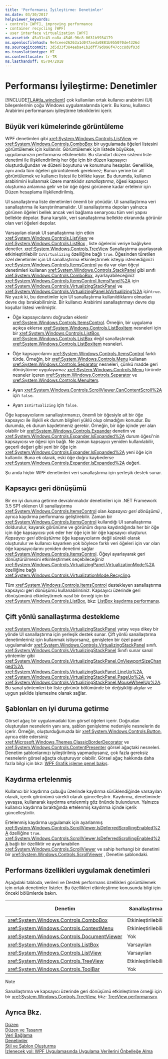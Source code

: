 ```yaml
---
title: 'Performansı İyileştirme: Denetimler'
ms.date: 03/30/2017
helpviewer_keywords:
- controls [WPF], improving performance
- container recycling [WPF]
- user interface virtualization [WPF]
ms.assetid: 45a31c43-ea8a-4546-96c8-0631b9934179
ms.openlocfilehash: 9e4ceee26263a1d047aeda0881b955070de4326d
ms.sourcegitcommit: 3d5d33f384eeba41b2dff79d096f47ccc8d8f03d
ms.translationtype: MT
ms.contentlocale: tr-TR
ms.lasthandoff: 05/04/2018
---
```

# <a name="optimizing-performance-controls"></a>Performansı İyileştirme: Denetimler
[!INCLUDE[TLA#tla_winclient](../../../../includes/tlasharptla-winclient-md.md)] çok kullanılan ortak kullanıcı arabirimi (UI) bileşenlerinin çoğu Windows uygulamalarında içerir. Bu konu, kullanıcı Arabirimi performansını iyileştirme tekniklerini içerir.  
  
 
  
<a name="Displaying"></a>   
## <a name="displaying-large-data-sets"></a>Büyük veri kümelerinde görüntüleme  
 WPF denetimleri gibi <xref:System.Windows.Controls.ListView> ve <xref:System.Windows.Controls.ComboBox> bir uygulamada öğeleri listesini görüntülemek için kullanılır. Görüntülemek için listede büyükse, uygulamanızın performansı etkilenebilir. Bu standart düzen sistemi liste denetimi ile ilişkilendirilmiş her öğe için bir düzen kapsayıcı oluşturduğundan ve düzeni boyutunu ve konumunu hesaplar. Genellikle, aynı anda tüm öğeleri görüntülemek gerekmez; Bunun yerine bir alt görüntülemek ve kullanıcı listesi ile birlikte kayar. Bu durumda, kullanıcı arabirimini kullanmak üzere mantıklıdır *sanallaştırma*, öğesi kapsayıcı oluşturma anlamına gelir ve bir öğe öğesi görünene kadar ertelenir için Düzen hesaplama ilişkilendirilmiş.  
  
 UI sanallaştırma liste denetimleri önemli bir yönüdür. UI sanallaştırma veri sanallaştırma ile karıştırılmamalıdır. UI sanallaştırma depoları yalnızca görünen öğeleri bellek ancak veri bağlama senaryosu tüm veri yapısı bellekte depolar. Buna karşılık, veri sanallaştırma bellekte ekranında görünür olan veri öğeleri depolar.  
  
 Varsayılan olarak UI sanallaştırma için etkin <xref:System.Windows.Controls.ListView> ve <xref:System.Windows.Controls.ListBox> , liste öğelerini veriye bağlıyken denetler. <xref:System.Windows.Controls.TreeView> Sanallaştırma ayarlayarak etkinleştirilebilir <!--zz <xref:System.Windows.Controls.VirtualizingStackPanel.IsVirtualizing%2A?displayProperty=nameWithType> --> `IsVirtualizing` özelliğine bağlı `true`. Öğesinden türetilen özel denetimler için UI sanallaştırma etkinleştirmek isteyip istemediğinizi <xref:System.Windows.Controls.ItemsControl> ya da var olan öğeyi denetimleri kullanan <xref:System.Windows.Controls.StackPanel> gibi sınıfı <xref:System.Windows.Controls.ComboBox>, ayarlayabileceğiniz <xref:System.Windows.Controls.ItemsControl.ItemsPanel%2A> için <xref:System.Windows.Controls.VirtualizingStackPanel> ve <xref:System.Windows.Controls.VirtualizingPanel.IsVirtualizing%2A> için`true`. Ne yazık ki, bu denetimler için UI sanallaştırma kullanıldıklarını olmadan devre dışı bırakabilirsiniz. Bir kullanıcı Arabirimi sanallaştırmayı devre dışı koşullar listesi verilmiştir.  
  
-   Öğe kapsayıcılarını doğrudan eklenir <xref:System.Windows.Controls.ItemsControl>. Örneğin, bir uygulama açıkça eklerse <xref:System.Windows.Controls.ListBoxItem> nesneleri için bir <xref:System.Windows.Controls.ListBox>, <xref:System.Windows.Controls.ListBox> değil sanallaştırmak <xref:System.Windows.Controls.ListBoxItem> nesneleri.  
  
-   Öğe kapsayıcılarını <xref:System.Windows.Controls.ItemsControl> farklı türde. Örneğin, bir <xref:System.Windows.Controls.Menu> kullanan <xref:System.Windows.Controls.Separator> nesneleri, çünkü madde geri dönüştürme uygulayamaz <xref:System.Windows.Controls.Menu> türünde nesneler içeren <xref:System.Windows.Controls.Separator> ve <xref:System.Windows.Controls.MenuItem>.  
  
-   Ayarı <xref:System.Windows.Controls.ScrollViewer.CanContentScroll%2A> için `false`.  
  
-   Ayarı <!--zz <xref:System.Windows.Controls.VirtualizingStackPanel.IsVirtualizing%2A>--> `IsVirtualizing` için `false`.  
  
 Öğe kapsayıcılarını sanallaştırmanızı, önemli bir öğesiyle ait bir öğe kapsayıcı ile ilişkili ek durum bilgileri yüklü olup olmadığını konudur. Bu durumda, ek durum kaydetmeniz gerekir. Örneğin, bir öğe içinde yer alan olabilir bir <xref:System.Windows.Controls.Expander> denetim ve <xref:System.Windows.Controls.Expander.IsExpanded%2A> durum öğesi'nin kapsayıcısı ve öğesi için bağlı. Ne zaman kapsayıcı yeniden kullanılabilir, geçerli değeri gibi yeni bir öğe için <xref:System.Windows.Controls.Expander.IsExpanded%2A> yeni öğe için kullanılır. Buna ek olarak, eski öğe doğru kaybederse <xref:System.Windows.Controls.Expander.IsExpanded%2A> değeri.  
  
 Şu anda hiçbir WPF denetimleri veri sanallaştırma için yerleşik destek sunar.  
  
<a name="Container"></a>   
## <a name="container-recycling"></a>Kapsayıcı geri dönüşümü  
 Bir en iyi duruma getirme devralınmalıdır denetimleri için .NET Framework 3.5 SP1 eklenen UI sanallaştırma <xref:System.Windows.Controls.ItemsControl> olan *kapsayıcı geri dönüşümü* , ayrıca kaydırma performansı geliştirebilir.  Zaman bir <xref:System.Windows.Controls.ItemsControl> kullandığı UI sanallaştırma doldurulur, kayarak görünüme ve görünüm dışına kaydırdığında her bir öğe için öğe kapsayıcısı yok eder her öğe için bir öğe kapsayıcı oluşturur. *Kapsayıcı geri dönüştürme* öğe kapsayıcılarını değil sürekli olarak oluşturulur ve kullanıcı kayarken yok böylece farklı veri öğeleri için var olan öğe kapsayıcılarını yeniden denetimi sağlar <xref:System.Windows.Controls.ItemsControl>. Öğeyi ayarlayarak geri dönüştürülmesini etkinleştirmek seçebileceğiniz <xref:System.Windows.Controls.VirtualizingPanel.VirtualizationMode%2A> özelliğine bağlı <xref:System.Windows.Controls.VirtualizationMode.Recycling>.  
  
 Tüm <xref:System.Windows.Controls.ItemsControl> destekleyen sanallaştırma kapsayıcı geri dönüşümü kullanabilirsiniz.  Kapsayıcı üzerinde geri dönüşümünü etkinleştirmek nasıl bir örneği için bir <xref:System.Windows.Controls.ListBox>, bkz: [ListBox kaydırma performansı](../../../../docs/framework/wpf/controls/how-to-improve-the-scrolling-performance-of-a-listbox.md).  
  
<a name="Supporting"></a>   
## <a name="supporting-bidirectional-virtualization"></a>Çift yönlü sanallaştırma destekleme  
 <xref:System.Windows.Controls.VirtualizingStackPanel> yatay veya dikey bir yönde UI sanallaştırma için yerleşik destek sunar. Çift yönlü sanallaştırma denetimleriniz için kullanmak istiyorsanız, genişleten bir özel panel uygulamalıdır <xref:System.Windows.Controls.VirtualizingStackPanel> sınıfı. <xref:System.Windows.Controls.VirtualizingStackPanel> Sınıfı sunar sanal yöntemler gibi <xref:System.Windows.Controls.VirtualizingStackPanel.OnViewportSizeChanged%2A>, <xref:System.Windows.Controls.VirtualizingStackPanel.LineUp%2A>, <xref:System.Windows.Controls.VirtualizingStackPanel.PageUp%2A>, ve <xref:System.Windows.Controls.VirtualizingStackPanel.MouseWheelUp%2A>. Bu sanal yöntemleri bir liste görünür bölümünde bir değişikliği algılar ve uygun şekilde işlemesine olanak sağlar.  
  
<a name="Optimizing"></a>   
## <a name="optimizing-templates"></a>Şablonları en iyi duruma getirme  
 Görsel ağaç bir uygulamadaki tüm görsel öğeleri içerir.  Doğrudan oluşturulan nesnelerin yanı sıra, şablon genişletme nedeniyle nesnelerin de içerir.  Örneğin, oluşturduğunuzda bir <xref:System.Windows.Controls.Button>, ayrıca elde edersiniz <xref:Microsoft.Windows.Themes.ClassicBorderDecorator> ve <xref:System.Windows.Controls.ContentPresenter> görsel ağaçtaki nesneleri.  Denetim şablonlarınızı iyileştirilmiş yapmadıysanız, çok fazla gereksiz nesnelerin görsel ağaçta oluşturuyor olabilir.   Görsel ağaç hakkında daha fazla bilgi için bkz: [WPF Grafik işleme genel bakış](../../../../docs/framework/wpf/graphics-multimedia/wpf-graphics-rendering-overview.md).  
  
<a name="Deferred"></a>   
## <a name="deferred-scrolling"></a>Kaydırma ertelenmiş  
 Kullanıcı bir kaydırma çubuğu üzerinde kaydırma sürüklendiğinde varsayılan olarak, içerik görünümü sürekli olarak güncelleştirir.  Kaydırma, denetiminde yavaşsa, kullanarak kaydırma ertelenmiş göz önünde bulundurun.  Yalnızca kullanıcı kaydırma bıraktığında ertelenmiş kaydırma içinde içerik güncelleştirilir.  
  
 Ertelenmiş kaydırma uygulamak için ayarlanmış <xref:System.Windows.Controls.ScrollViewer.IsDeferredScrollingEnabled%2A> özelliğine `true`.  <xref:System.Windows.Controls.ScrollViewer.IsDeferredScrollingEnabled%2A> bağlı bir özelliktir ve ayarlanabilen <xref:System.Windows.Controls.ScrollViewer> ve sahip herhangi bir denetimi bir <xref:System.Windows.Controls.ScrollViewer> , Denetim şablondaki.  
  
<a name="Controls"></a>   
## <a name="controls-that-implement-performance-features"></a>Performans özellikleri uygulamak denetimleri  
 Aşağıdaki tabloda, verileri ve Destek performans özellikleri görüntülemek için ortak denetimler listeler.  Bu özellikleri etkinleştirme konusunda bilgi için önceki bölümlerde bakın.  
  
|Denetim|Sanallaştırma|Kapsayıcı geri dönüşümü|Kaydırma ertelenmiş|  
|-------------|--------------------|-------------------------|------------------------|  
|<xref:System.Windows.Controls.ComboBox>|Etkinleştirilebilir|Etkinleştirilebilir|Etkinleştirilebilir|  
|<xref:System.Windows.Controls.ContextMenu>|Etkinleştirilebilir|Etkinleştirilebilir|Etkinleştirilebilir|  
|<xref:System.Windows.Controls.DocumentViewer>|Yok|Yok|Etkinleştirilebilir|  
|<xref:System.Windows.Controls.ListBox>|Varsayılan|Etkinleştirilebilir|Etkinleştirilebilir|  
|<xref:System.Windows.Controls.ListView>|Varsayılan|Etkinleştirilebilir|Etkinleştirilebilir|  
|<xref:System.Windows.Controls.TreeView>|Etkinleştirilebilir|Etkinleştirilebilir|Etkinleştirilebilir|  
|<xref:System.Windows.Controls.ToolBar>|Yok|Yok|Etkinleştirilebilir|  
  
> [!NOTE]
>  Sanallaştırma ve kapsayıcı üzerinde geri dönüşümü etkinleştirme örneği için bir <xref:System.Windows.Controls.TreeView>, bkz: [TreeView performansını](../../../../docs/framework/wpf/controls/how-to-improve-the-performance-of-a-treeview.md).  
  
## <a name="see-also"></a>Ayrıca Bkz.  
 [Düzen](../../../../docs/framework/wpf/advanced/layout.md)  
 [Düzen ve Tasarım](../../../../docs/framework/wpf/advanced/optimizing-performance-layout-and-design.md)  
 [Veri Bağlama](../../../../docs/framework/wpf/advanced/optimizing-performance-data-binding.md)  
 [Denetimler](../../../../docs/framework/wpf/controls/index.md)  
 [Stil ve Şablon Oluşturma](../../../../docs/framework/wpf/controls/styling-and-templating.md)  
 [İzlenecek yol: WPF Uygulamasında Uygulama Verilerini Önbelleğe Alma](../../../../docs/framework/wpf/advanced/walkthrough-caching-application-data-in-a-wpf-application.md)

